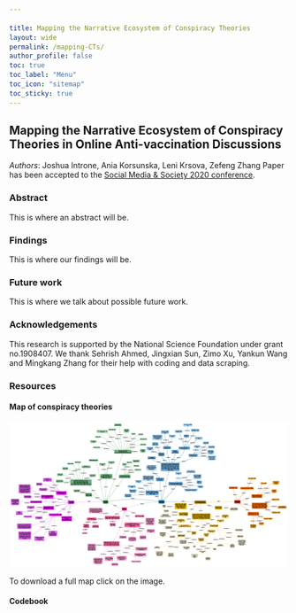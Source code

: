 ```yaml
---

title: Mapping the Narrative Ecosystem of Conspiracy Theories
layout: wide
permalink: /mapping-CTs/
author_profile: false
toc: true
toc_label: "Menu"
toc_icon: "sitemap"
toc_sticky: true
---
```


## Mapping the Narrative Ecosystem of Conspiracy Theories in Online Anti-vaccination Discussions

*Authors*: Joshua Introne, Ania Korsunska, Leni Krsova, Zefeng Zhang
Paper has been accepted to the <a href="https://socialmediaandsociety.org" target="_blank" alt="Social Media & Society 2020 website">Social Media & Society 2020 conference</a>.

### Abstract

This is where an abstract will be.

### Findings

This is where our findings will be.

### Future work

This is where we talk about possible future work.

### Acknowledgements
This research is supported by the National Science Foundation under grant no.1908407. We thank Sehrish Ahmed, Jingxian Sun, Zimo Xu, Yankun Wang and Mingkang Zhang for their help with coding and data scraping.

### Resources

#### Map of conspiracy theories
<a href="/assets/files/map-CTs-SMSociety2020.pdf" target="_blank"><img src="/assets/images/map-CTs-preview.png" alt="Mapping of conspiracy theory"></a>

To download a full map click on the image.

#### Codebook



